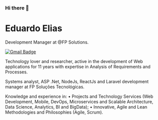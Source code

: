 ### Hi there 👋

# Eduardo Elias

Development Manager at @FP Solutions.

<!-- [![Twitter Badge](https://img.shields.io/badge/-@eduardo-6633cc?style=flat-square&labelColor=6633cc&logo=twitter&logoColor=white&link=https://twitter.com/eduardo)](https://twitter.com/eduardo)  -->
<!--[![Linkedin Badge](https://img.shields.io/badge/-Diego%20Fernandes-6633cc?style=flat-square&logo=Linkedin&logoColor=white&link=https://www.linkedin.com/in/diego-schell-fernandes/)](https://www.linkedin.com/in/diego-schell-fernandes/)  -->
[![Gmail Badge](https://img.shields.io/badge/-eduardo.eliasap@gmail.com-6633cc?style=flat-square&logo=Gmail&logoColor=white&link=mailto:eduardo.eliasap@gmail.com)](mailto:eduardo.eliasap@gmail.com)

<!-- Enthusiast of the best web & mobile development technologies. -->

Technology lover and researcher, active in the development of Web applications for 11 years with expertise in Analysis of Requirements and Processes.

Systems analyst, ASP .Net, NodeJs, ReactJs and Laravel development manager at FP Soluções Tecnológicas.

Knowledge and experience in:
• Projects and Technology Services (Web Development, Mobile, DevOps, Microservices and Scalable Architecture, Data Science, Analytics, BI and BigData);
• Innovative, Agile and Lean Methodologies and Philosophies (Agile, Scrum).

<!-- "Nothing in this world beats good old persistence. Talent does not surpass. Nothing more common than talented failures. Genius does not overcome. Unrecognized geniuses is practically a cliche. Education does not exceed. The world is full of educated fools. Persistence and determination alone are powerful." -->



<!--
**eduardoeliasap/eduardoeliasap** is a ✨ _special_ ✨ repository because its `README.md` (this file) appears on your GitHub profile.

Here are some ideas to get you started:

- 🔭 I’m currently working on ...
- 🌱 I’m currently learning ...
- 👯 I’m looking to collaborate on ...
- 🤔 I’m looking for help with ...
- 💬 Ask me about ...
- 📫 How to reach me: ...
- 😄 Pronouns: ...
- ⚡ Fun fact: ...
-->

